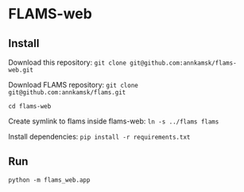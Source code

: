 # FLAMS-web

## Install
Download this repository:
`git clone git@github.com:annkamsk/flams-web.git`

Download FLAMS repository:
`git clone git@github.com:annkamsk/flams.git`

`cd flams-web`

Create symlink to flams inside flams-web:
`ln -s ../flams flams`

Install dependencies:
`pip install -r requirements.txt`

## Run
`python -m flams_web.app`